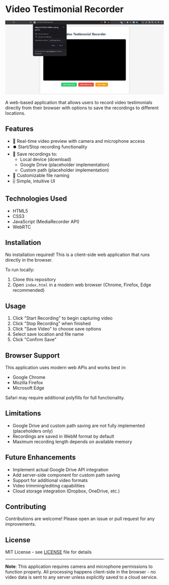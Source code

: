 # Video Testimonial Recorder

![Project Screenshot](https://github.com/DinithSenarathna/Video-Testimonial-Recorder/blob/1958485ce29f93362dc1968687aebfe36ed7ca65/Screenshot%202025-05-31%20223443.png) <!-- Add a screenshot if available -->

A web-based application that allows users to record video testimonials directly from their browser with options to save the recordings to different locations.

## Features

- 🎥 Real-time video preview with camera and microphone access
- ⏺️ Start/Stop recording functionality
- 💾 Save recordings to:
  - Local device (download)
  - Google Drive (placeholder implementation)
  - Custom path (placeholder implementation)
- 📝 Customizable file naming
- 🎚️ Simple, intuitive UI

## Technologies Used

- HTML5
- CSS3
- JavaScript (MediaRecorder API)
- WebRTC

## Installation

No installation required! This is a client-side web application that runs directly in the browser.

To run locally:

1. Clone this repository
2. Open `index.html` in a modern web browser (Chrome, Firefox, Edge recommended)

## Usage

1. Click "Start Recording" to begin capturing video
2. Click "Stop Recording" when finished
3. Click "Save Video" to choose save options
4. Select save location and file name
5. Click "Confirm Save"

## Browser Support

This application uses modern web APIs and works best in:

- Google Chrome
- Mozilla Firefox
- Microsoft Edge

Safari may require additional polyfills for full functionality.

## Limitations

- Google Drive and custom path saving are not fully implemented (placeholders only)
- Recordings are saved in WebM format by default
- Maximum recording length depends on available memory

## Future Enhancements

- Implement actual Google Drive API integration
- Add server-side component for custom path saving
- Support for additional video formats
- Video trimming/editing capabilities
- Cloud storage integration (Dropbox, OneDrive, etc.)

## Contributing

Contributions are welcome! Please open an issue or pull request for any improvements.

## License

MIT License - see [LICENSE](LICENSE) file for details

---

**Note**: This application requires camera and microphone permissions to function properly. All processing happens client-side in the browser - no video data is sent to any server unless explicitly saved to a cloud service.
